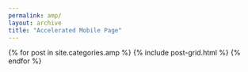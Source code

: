```yaml
---
permalink: amp/
layout: archive
title: "Accelerated Mobile Page"
---
```

<div class="tiles">
{% for post in site.categories.amp %}
	{% include post-grid.html %}
{% endfor %}
</div>
